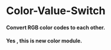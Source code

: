 # Color-Value-Switch
#### Convert RGB color codes to each other.

#### Yes , this is new color module.